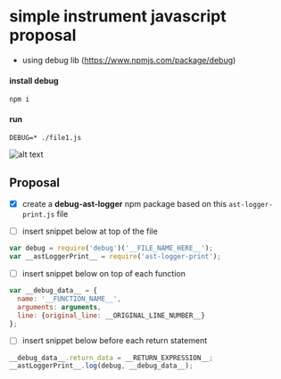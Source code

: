 # simple instrument javascript proposal

- using debug lib (https://www.npmjs.com/package/debug)


#### install debug

```
npm i
```

#### run

```
DEBUG=* ./file1.js
```

![alt text](https://files.gitter.im/saitodisse/nEwd/blob "Result")


## Proposal

- [x] create a **debug-ast-logger** npm package based on this `ast-logger-print.js` file

- [ ] insert snippet below at top of the file
```js
var debug = require('debug')('__FILE_NAME_HERE__');
var __astLoggerPrint__ = require('ast-logger-print');
```

- [ ] insert snippet below on top of each function
```js
var __debug_data__ = {
  name: '__FUNCTION_NAME__',
  arguments: arguments,
  line: {original_line: __ORIGINAL_LINE_NUMBER__}
};
```

- [ ] insert snippet below before each return statement
```js
__debug_data__.return_data = __RETURN_EXPRESSION__;
__astLoggerPrint__.log(debug, __debug_data__);
```
